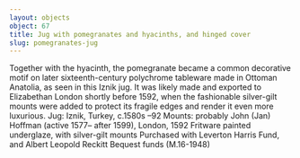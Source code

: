 ```yaml
---
layout: objects
object: 67
title: Jug with pomegranates and hyacinths, and hinged cover
slug: pomegranates-jug
---
```

Together with the hyacinth, the pomegranate became a common decorative motif on later sixteenth-century polychrome tableware made in Ottoman Anatolia, as seen in this Iznik jug.  It was likely made and exported to Elizabethan London shortly before 1592, when the fashionable silver-gilt mounts were added to protect its fragile edges and render it even more luxurious.  Jug: Iznik, Turkey, c.1580s –92 Mounts: probably John (Jan) Hoffman  (active 1577– after 1599), London, 1592 Fritware painted underglaze,  with silver-gilt mounts  Purchased with Leverton Harris Fund,  and Albert Leopold Reckitt Bequest funds (M.16-1948)
